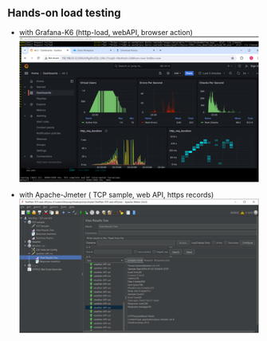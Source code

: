 ## Hands-on load testing

- with Grafana-K6 (http-load, webAPI, browser action)
![App Screenshot](/k8s/img/k6-grafana.png)

- with Apache-Jmeter ( TCP sample, web API, https records)
![App Screenshot](/load/jmeter/screenshots/example.png)